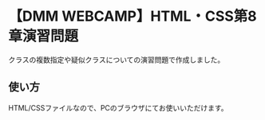 # 【DMM WEBCAMP】HTML・CSS第8章演習問題
クラスの複数指定や疑似クラスについての演習問題で作成しました。

## 使い方
HTML/CSSファイルなので、PCのブラウザにてお使いいただけます。
